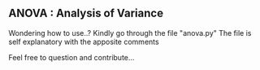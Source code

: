 ## ANOVA : Analysis of Variance

Wondering how to use..?
Kindly go through the file "anova.py"
The file is self explanatory with the apposite comments

Feel free to question and contribute...
